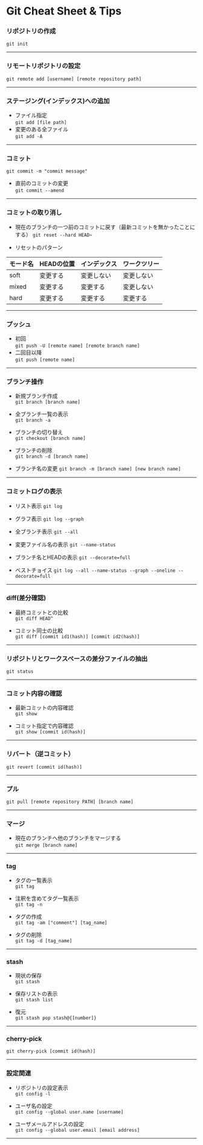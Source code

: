 # Git Cheat Sheet & Tips

### リポジトリの作成
`git init`

---

### リモートリポジトリの設定
`git remote add [username] [remote repository path]`

---

### ステージング(インデックス)への追加
- ファイル指定<br/>
`git add [file path]`
- 変更のある全ファイル<br/>
`git add -A`

---

### コミット
`git commit -m "commit message"`

- 直前のコミットの変更<br/>
`git commit --amend`

---

### コミットの取り消し
- 現在のブランチの一つ前のコミットに戻す（最新コミットを無かったことにする）
`git reset --hard HEAD~`

- リセットのパターン

| モード名    | HEADの位置   | インデックス   | ワークツリー   |
|:-----------|:----------- |:-------------|:------------|
| soft       | 変更する     | 変更しない     | 変更しない    |
| mixed      | 変更する     | 変更する       | 変更しない    |
| hard       | 変更する     | 変更する       | 変更する      |

---

### プッシュ
- 初回<br/>
`git push -U [remote name] [remote branch name]`
- 二回目以降<br/>
`git push [remote name]`

---

### ブランチ操作
- 新規ブランチ作成<br/>
`git branch [branch name]`

- 全ブランチ一覧の表示<br/>
`git branch -a`

- ブランチの切り替え<br/>
`git checkout [branch name]`

- ブランチの削除<br/>
`git branch -d [branch name]`

- ブランチ名の変更
`git branch -m [branch name] [new branch name]`
---

### コミットログの表示
- リスト表示
`git log`

- グラフ表示
`git log --graph`

- 全ブランチ表示
`git --all`

- 変更ファイル名の表示
`git --name-status`

- ブランチ名とHEADの表示
`git --decorate=full`

- ベストチョイス
`git log --all --name-status --graph --oneline --decorate=full`

---

### diff(差分確認)
- 最終コミットとの比較<br/>
`git diff HEAD^`

- コミット同士の比較<br/>
`git diff [commit id1(hash)] [commit id2(hash)]`

---

### リポジトリとワークスペースの差分ファイルの抽出
`git status`

---

### コミット内容の確認
- 最新コミットの内容確認<br/>
`git show`

- コミット指定で内容確認<br/>
`git show [commit id(hash)]`

---

### リバート（逆コミット）
`git revert [commit id(hash)]`

---

### プル

`git pull [remote repository PATH] [branch name]`

---

### マージ

- 現在のブランチへ他のブランチをマージする<br/>
`git merge [branch name]`

---

### tag

- タグの一覧表示<br/>
`git tag`

- 注釈を含めてタグ一覧表示<br/>
`git tag -n`

- タグの作成<br/>
`git tag -am ["comment"] [tag_name]`

- タグの削除<br/>
`git tag -d [tag_name]`
---

### stash

- 現状の保存<br/>
`git stash`

- 保存リストの表示<br/>
`git stash list`

- 復元<br/>
`git stash pop stash@{[number]}`
---

### cherry-pick
`git cherry-pick [commit id(hash)]`

---

### 設定関連
- リポジトリの設定表示<br/>
`git config -l`

- ユーザ名の設定<br/>
`git config --global user.name [username]`

- ユーザメールアドレスの設定<br/>
`git config --global user.email [email address]`

---
